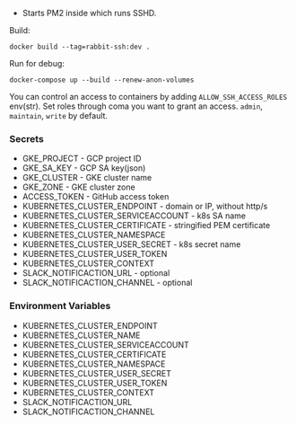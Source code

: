 * Starts PM2 inside which runs SSHD.

Build:
```
docker build --tag=rabbit-ssh:dev .
```

Run for debug:
```
docker-compose up --build --renew-anon-volumes
```

You can control an access to containers by adding `ALLOW_SSH_ACCESS_ROLES` env(str). Set roles through coma you want to grant an access. `admin`, `maintain`, `write` by default.

### Secrets
* GKE_PROJECT - GCP project ID
* GKE_SA_KEY - GCP SA key(json)
* GKE_CLUSTER - GKE cluster name
* GKE_ZONE - GKE cluster zone
* ACCESS_TOKEN - GitHub access token
* KUBERNETES_CLUSTER_ENDPOINT - domain or IP, without http/s
* KUBERNETES_CLUSTER_SERVICEACCOUNT - k8s SA name
* KUBERNETES_CLUSTER_CERTIFICATE - stringified PEM certificate
* KUBERNETES_CLUSTER_NAMESPACE
* KUBERNETES_CLUSTER_USER_SECRET - k8s secret name
* KUBERNETES_CLUSTER_USER_TOKEN
* KUBERNETES_CLUSTER_CONTEXT
* SLACK_NOTIFICACTION_URL - optional
* SLACK_NOTIFICACTION_CHANNEL - optional

### Environment Variables
* KUBERNETES_CLUSTER_ENDPOINT
* KUBERNETES_CLUSTER_NAME
* KUBERNETES_CLUSTER_SERVICEACCOUNT
* KUBERNETES_CLUSTER_CERTIFICATE
* KUBERNETES_CLUSTER_NAMESPACE
* KUBERNETES_CLUSTER_USER_SECRET
* KUBERNETES_CLUSTER_USER_TOKEN
* KUBERNETES_CLUSTER_CONTEXT
* SLACK_NOTIFICACTION_URL
* SLACK_NOTIFICACTION_CHANNEL

